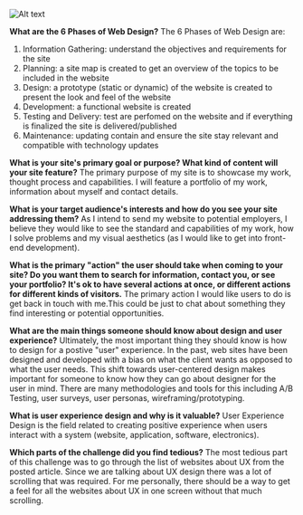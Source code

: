 ![Alt text](/imgs/site-map.PNG)

**What are the 6 Phases of Web Design?**
The 6 Phases of Web Design are:
1. Information Gathering: understand the objectives and requirements for the site
2. Planning: a site map is created to get an overview of the topics to be included in the website
3. Design: a prototype (static or dynamic) of the website is created to present the look and feel of the website
4. Development: a functional website is created
5. Testing and Delivery: test are perfomed on the website and if everything is finalized the site is delivered/published
6. Maintenance: updating contain and ensure the site stay relevant and compatible with technology updates

**What is your site's primary goal or purpose? What kind of content will your site feature?**
The primary purpose of my site is to showcase my work, thought process and capabilities.  I will feature a portfolio of my work, information about myself and contact details.

**What is your target audience's interests and how do you see your site addressing them?**
As I intend to send my website to potential employers, I believe they would like to see the standard and capabilities of my work, how I solve problems and my visual aesthetics (as I would like to get into front-end development).

**What is the primary "action" the user should take when coming to your site? Do you want them to search for information, contact you, or see your portfolio? It's ok to have several actions at once, or different actions for different kinds of visitors.**
The primary action I would like users to do is get back in touch with me.This could be just to chat about something they find interesting or potential opportunities.

**What are the main things someone should know about design and user experience?**
Ultimately, the most important thing they should know is how to design for a postive "user" experience. In the past, web sites have been designed and developed with a bias on what the client wants as opposed to what the user needs.  This shift towards user-centered design makes important for someone to know how they can go about designer for the user in mind.  There are many methodologies and tools for this including A/B Testing, user surveys, user personas, wireframing/prototyping.

**What is user experience design and why is it valuable?**
User Experience Design is the field related to creating positive experience when users interact with a system (website, application, software, electronics).

**Which parts of the challenge did you find tedious?**
The most tedious part of this challenge was to go through the list of websites about UX from the posted article.  Since we are talking about UX design there was a lot of scrolling that was required.  For me personally, there should be a way to get a feel for all the websites about UX in one screen without that much scrolling.

